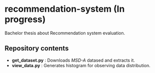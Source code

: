 # recommendation-system (In progress)
Bachelor thesis about Recommendation system evaluation. 


## Repository contents
* **get_dataset.py** : Downloads *MSD-A* datased and extracts it.
* **view_data.py** : Generates histogram for observing data distribution.

